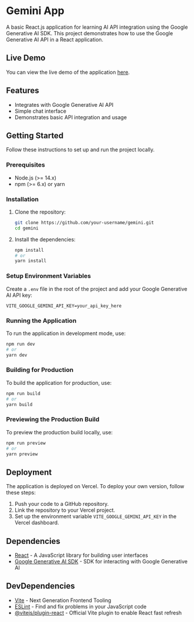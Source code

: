 
# Gemini App

A basic React.js application for learning AI API integration using the Google Generative AI SDK. This project demonstrates how to use the Google Generative AI API in a React application.

## Live Demo

You can view the live demo of the application [here](https://gemini-app-zeta.vercel.app/).

## Features

- Integrates with Google Generative AI API
- Simple chat interface
- Demonstrates basic API integration and usage

## Getting Started

Follow these instructions to set up and run the project locally.

### Prerequisites

- Node.js (>= 14.x)
- npm (>= 6.x) or yarn

### Installation

1. Clone the repository:

   ```sh
   git clone https://github.com/your-username/gemini.git
   cd gemini
   ```

2. Install the dependencies:

   ```sh
   npm install
   # or
   yarn install
   ```

### Setup Environment Variables

Create a `.env` file in the root of the project and add your Google Generative AI API key:

```env
VITE_GOOGLE_GEMINI_API_KEY=your_api_key_here
```

### Running the Application

To run the application in development mode, use:

```sh
npm run dev
# or
yarn dev
```

### Building for Production

To build the application for production, use:

```sh
npm run build
# or
yarn build
```

### Previewing the Production Build

To preview the production build locally, use:

```sh
npm run preview
# or
yarn preview
```

## Deployment

The application is deployed on Vercel. To deploy your own version, follow these steps:

1. Push your code to a GitHub repository.
2. Link the repository to your Vercel project.
3. Set up the environment variable `VITE_GOOGLE_GEMINI_API_KEY` in the Vercel dashboard.

## Dependencies

- [React](https://reactjs.org/) - A JavaScript library for building user interfaces
- [Google Generative AI SDK](https://ai.google.dev/gemini-api/docs/get-started/node) - SDK for interacting with Google Generative AI

## DevDependencies

- [Vite](https://vitejs.dev/) - Next Generation Frontend Tooling
- [ESLint](https://eslint.org/) - Find and fix problems in your JavaScript code
- [@vitejs/plugin-react](https://www.npmjs.com/package/@vitejs/plugin-react) - Official Vite plugin to enable React fast refresh

